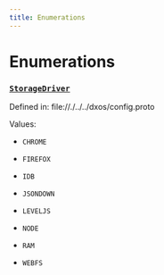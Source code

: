 ```yaml
---
title: Enumerations
---
```

# Enumerations
### [`StorageDriver`]()

Defined in:
   file://./../../dxos/config.proto

Values:
- `CHROME` 

- `FIREFOX` 

- `IDB` 

- `JSONDOWN` 

- `LEVELJS` 

- `NODE` 

- `RAM` 

- `WEBFS` 



